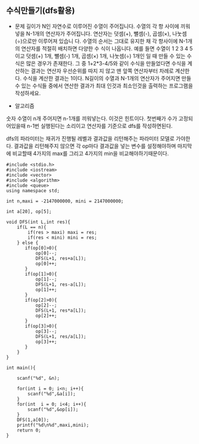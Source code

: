 ## 수식만들기(dfs활용)

* 문제 
길이가 N인 자연수로 이루어진 수열이 주어집니다. 수열의 각 항 사이에 끼워넣을 N-1개의 연산자가 주어집니다. 연산자는 덧셈(+), 뺄셈(-), 곱셈(×), 나눗셈(÷)으로만 이루어져 있습니 다.
수열의 순서는 그대로 유지한 채 각 항사이에 N-1개의 연산자를 적절히 배치하면 다양한 수 식이 나옵니다.
예를 들면
수열이 1 2 3 4 5이고 덧셈(+) 1개, 뺄셈(-) 1개, 곱셈(×) 1개, 나눗셈(÷) 1개인 일 때
만들 수 있는 수식은 많은 경우가 존재한다.
그 중 1+2*3-4/5와 같이 수식을 만들었다면 수식을 계산하는 결과는 연산자 우선순위를 따지 지 않고 맨 앞쪽 연산자부터 차례로 계산한다. 수식을 계산한 결과는 1이다.
N길이의 수열과 N-1개의 연산자가 주어지면 만들 수 있는 수식들 중에서 연산한 결과가 최대 인것과 최소인것을 출력하는 프로그램을 작성하세요.



* 알고리즘

숫자 수열이 n개 주어지면 n-1개를 끼워넣는다. 이것은 힌트이다. 첫번째가 수가 고정되어있을때 n-1번 실행된다는 소리이고 연산자를 기준으로 dfs를 작성하면된다. 

dfs의 파라미터는 재귀가 진행될 레벨과 결과값을 리턴해주는 파라미터 모델로 가야한다. 
결과값을 리턴해주지 않으면 각 op마다 결과값을 넣는 변수를 설정해야하며 
마지막에 비교할때 4가지의 max를 그리고 4가지의 min을 비교해야하기때문이다.

```
#include <stdio.h>
#include <iostream>
#include <vector>
#include <algorithm>
#include <queue>
using namespace std;

int n,maxi = -2147000000, mini = 2147000000;

int a[20], op[5];

void DFS(int L,int res){
    if(L == n){
        if(res > maxi) maxi = res;
        if(res < mini) mini = res;
    } else {
       if(op[0]>0){
           op[0]--;
           DFS(L+1, res+a[L]);
           op[0]++;
       }
       if(op[1]>0){
           op[1]--;
           DFS(L+1, res-a[L]);
           op[1]++;
       } 
       if(op[2]>0){
           op[2]--;
           DFS(L+1, res*a[L]);
           op[2]++;
       } 
       if(op[3]>0){
           op[3]--;
           DFS(L+1, res/a[L]);
           op[3]++;
       }  
    }
}

int main(){

    scanf("%d", &n);

    for(int i = 0; i<n; i++){
        scanf("%d",&a[i]);
    }
    for(int  i = 0; i<4; i++){
        scanf("%d",&op[i]);
    }
    DFS(1,a[0]);
    printf("%d\n%d",maxi,mini);
    return 0;
}
```